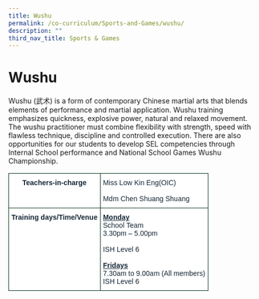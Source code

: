 ```yaml
---
title: Wushu
permalink: /co-curriculum/Sports-and-Games/wushu/
description: ""
third_nav_title: Sports & Games
---
```

# **Wushu**

Wushu (武术) is a form of contemporary Chinese martial arts that blends elements of performance and martial application. Wushu training emphasizes quickness, explosive power, natural and relaxed movement. The wushu practitioner must combine flexibility with strength, speed with flawless technique, discipline and controlled execution. There are also opportunities for our students to develop SEL competencies through Internal School performance and National School Games Wushu Championship.

<table style="border-collapse:collapse;border-spacing:0" class="tg"><thead><tr><th style="background-color:#FFF;border-color:#002d13;border-style:solid;border-width:1px;color:#162837;font-family:Arial, sans-serif;font-size:14px;font-weight:bold;overflow:hidden;padding:10px 5px;text-align:center;vertical-align:top;word-break:normal">Teachers-in-charge<br></th><th style="background-color:#FFF;border-color:#002d13;border-style:solid;border-width:1px;color:#162837;font-family:Arial, sans-serif;font-size:14px;font-weight:normal;overflow:hidden;padding:10px 5px;text-align:left;vertical-align:top;word-break:normal"><span style="color:#162837">Miss Low Kin Eng</span><span style="background-color:initial">(OIC)</span><br><br><span style="color:#162837">Mdm Chen Shuang Shuang</span></th></tr></thead><tbody><tr><td style="background-color:#FFF;border-color:#002d13;border-style:solid;border-width:1px;color:#162837;font-family:Arial, sans-serif;font-size:14px;font-weight:bold;overflow:hidden;padding:10px 5px;text-align:center;vertical-align:top;word-break:normal">Training days/Time/Venue<br></td><td style="background-color:#FFF;border-color:#002d13;border-style:solid;border-width:1px;color:#162837;font-family:Arial, sans-serif;font-size:14px;overflow:hidden;padding:10px 5px;text-align:left;vertical-align:top;word-break:normal"><span style="font-weight:bold;text-decoration:underline">Monday</span><br><span style="color:#162837">School Team</span><br><span style="color:#162837">3.30pm – 5.00pm</span><br><br><span style="color:#162837">ISH Level 6</span><br><br><span style="font-weight:bold;text-decoration:underline;background-color:initial">Fridays</span><br><span style="background-color:initial">7.30am to 9.00am (All members)</span><br><span style="color:#162837">ISH Level 6</span></td></tr></tbody></table>